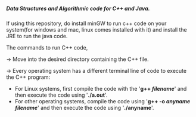 ##### Data Structures and Algorithmic code for C++ and Java.

If using this repository, do install minGW to run c++ code on your system(for windows and mac, linux comes installed with it) and install the JRE to run the java code.

The commands to run C++ code,

-> Move into the desired directory containing the C++ file.

-> Every operating system has a different terminal line of code to execute the C++ program:
   - For Linux systems, first compile the code with the '**g++ _filename_**' and then execute the code using '**./a.out**'.
   - For other operating systems, compile the code using '**g++ -o _anyname_ _filename_**' and then execute the code using '**./anyname**'.
   
